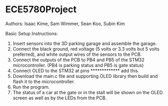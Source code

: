 # ECE5780Project
Authors:
  Isaac Kime, Sam Wimmer, Sean Koo, Subin Kim


  
Basic Setup Instructions:
  1. Insert sensors into the 3D parking garage and assemble the garage.
  2. Connect the black ground, red voltage (5 volts or 3.3 volts but 5 volts preferred), and white output wires of the sensors to the PCB.
  3. Connect the outputs of the PCB to PB4 and PB5 of the STM32 microcontroller. (PB4 is parking status and PB5 is gate status)
  4. Connect OLED to the STM32 at pins ************* add this.
  5. Download the main.c file and supporting OLED library then build and flash it to the microcontroller.
  6. Run the program.
  7. The status of a car at the gate or in the stall will be shown on the OLED screen as well as by the LEDs from the PCB.
